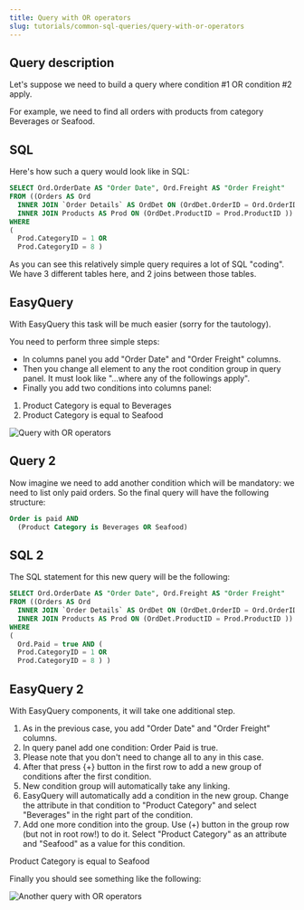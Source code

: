 ```yaml
---
title: Query with OR operators
slug: tutorials/common-sql-queries/query-with-or-operators
---
```



## Query description

Let's suppose we need to build a query where condition #1 OR condition #2 apply.

For example, we need to find all orders with products from category Beverages or Seafood.

## SQL

Here's how such a query would look like in SQL:

```sql
SELECT Ord.OrderDate AS "Order Date", Ord.Freight AS "Order Freight"
FROM ((Orders AS Ord
  INNER JOIN `Order Details` AS OrdDet ON (OrdDet.OrderID = Ord.OrderID ))
  INNER JOIN Products AS Prod ON (OrdDet.ProductID = Prod.ProductID ))
WHERE
(
  Prod.CategoryID = 1 OR
  Prod.CategoryID = 8 )

```
As you can see this relatively simple query requires a lot of SQL "coding". We have 3 different tables here, and 2 joins between those tables.

## EasyQuery

With EasyQuery this task will be much easier (sorry for the tautology).

You need to perform three simple steps:

 * In columns panel you add "Order Date" and "Order Freight" columns.
 * Then you change all element to any the root condition group in query panel. It must look like "...where any of the followings apply".
 * Finally you add two conditions into columns panel:

  1) Product Category is equal to Beverages
  2) Product Category is equal to Seafood

![Query with OR operators](/easyquery/docs/images/query-or-1.gif)

## Query 2

Now imagine we need to add another condition which will be mandatory: we need to list only paid orders. So the final query will have the following structure:

```sql
Order is paid AND
  (Product Category is Beverages OR Seafood)
```

## SQL 2

The SQL statement for this new query will be the following:

```sql
SELECT Ord.OrderDate AS "Order Date", Ord.Freight AS "Order Freight"
FROM ((Orders AS Ord
  INNER JOIN `Order Details` AS OrdDet ON (OrdDet.OrderID = Ord.OrderID ))
  INNER JOIN Products AS Prod ON (OrdDet.ProductID = Prod.ProductID ))
WHERE
(
  Ord.Paid = true AND (
  Prod.CategoryID = 1 OR
  Prod.CategoryID = 8 ) )
```

## EasyQuery 2

With EasyQuery components, it will take one additional step.

1) As in the previous case, you add "Order Date" and "Order Freight" columns.
2) In query panel add one condition: Order Paid is true.
3) Please note that you don't need to change all to any in this case.
4) After that press {+} button in the first row to add a new group of conditions after the first condition.
5) New condition group will automatically take any linking.
6) EasyQuery will automatically add a condition in the new group. Change the attribute in that condition to "Product Category" and select "Beverages" in the right part of the condition.
7) Add one more condition into the group. Use (+) button in the group row (but not in root row!) to do it. Select "Product Category" as an attribute and "Seafood" as a value for this condition.
  
Product Category is equal to Seafood

Finally you should see something like the following:

![Another query with OR operators](/easyquery/docs/images/query-or-2.gif)